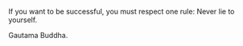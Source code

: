 

<p> If you want to be successful, you must respect one rule: Never lie to yourself. </p>
<p>Gautama Buddha.</p>


